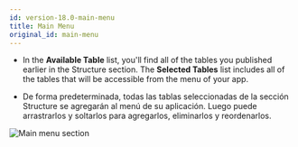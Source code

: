 ```yaml
---
id: version-18.0-main-menu
title: Main Menu
original_id: main-menu
---
```


* In the **Available Table** list, you'll find all of the tables you published earlier in the Structure section. The **Selected Tables** list includes all of the tables that will be accessible from the menu of your app.

* De forma predeterminada, todas las tablas seleccionadas de la sección Structure se agregarán al menú de su aplicación. Luego puede arrastrarlos y soltarlos para agregarlos, eliminarlos y reordenarlos.

![Main menu section](assets/en/project-editor/Main-menu-section-4D-for-iOS.png)
